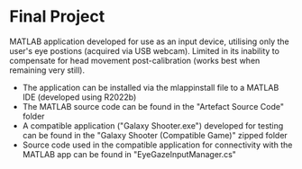 # Final Project

MATLAB application developed for use as an input device, utilising only the user's eye postions (acquired via USB webcam).
Limited in its inability to compensate for head movement post-calibration (works best when remaining very still).

- The application can be installed via the mlappinstall file to a MATLAB IDE (developed using R2022b)
- The MATLAB source code can be found in the "Artefact Source Code" folder
- A compatible application ("Galaxy Shooter.exe") developed for testing can be found in the "Galaxy Shooter (Compatible Game)" zipped folder
- Source code used in the compatible application for connectivity with the MATLAB app can be found in "EyeGazeInputManager.cs"
